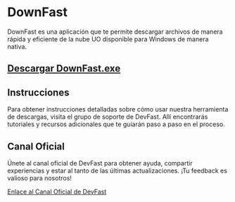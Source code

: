 # DownFast

DownFast es una aplicación que te permite descargar archivos de manera rápida y eficiente de la nube UO disponible para Windows de manera nativa.

## [Descargar DownFast.exe](https://t.me/+NaR-J2X2DKg3YmZh)

## Instrucciones

Para obtener instrucciones detalladas sobre cómo usar nuestra herramienta de descargas, visita el grupo de soporte de DevFast. Allí encontrarás tutoriales y recursos adicionales que te guiarán paso a paso en el proceso.

## Canal Oficial

Únete al canal oficial de DevFast para obtener ayuda, compartir experiencias y estar al tanto de las últimas actualizaciones. ¡Tu feedback es valioso para nosotros!

[Enlace al Canal Oficial de DevFast](https://t.me/dev_fast_proyect)

